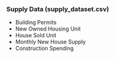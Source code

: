 ### Supply Data (supply_dataset.csv)

- Building Permits
- New Owned Housing Unit
- House Sold Unit
- Monthly New House Supply
- Construction Spending
